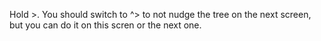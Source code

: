 Hold >. You should switch to ^> to not nudge the tree on the next screen, but you can do it on this scren or the next one.
